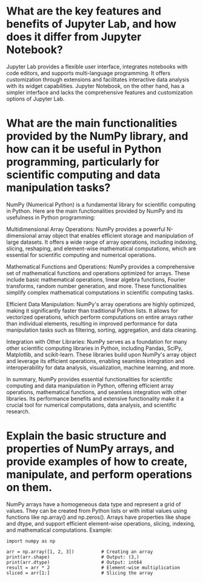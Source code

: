 # What are the key features and benefits of Jupyter Lab, and how does it differ from Jupyter Notebook?
Jupyter Lab provides a flexible user interface, integrates notebooks with code editors, and supports multi-language programming. It offers customization through extensions and facilitates interactive data analysis with its widget capabilities. Jupyter Notebook, on the other hand, has a simpler interface and lacks the comprehensive features and customization options of Jupyter Lab.
# What are the main functionalities provided by the NumPy library, and how can it be useful in Python programming, particularly for scientific computing and data manipulation tasks?
NumPy (Numerical Python) is a fundamental library for scientific computing in Python. Here are the main functionalities provided by NumPy and its usefulness in Python programming:

Multidimensional Array Operations: NumPy provides a powerful N-dimensional array object that enables efficient storage and manipulation of large datasets. It offers a wide range of array operations, including indexing, slicing, reshaping, and element-wise mathematical computations, which are essential for scientific computing and numerical operations.

Mathematical Functions and Operations: NumPy provides a comprehensive set of mathematical functions and operations optimized for arrays. These include basic mathematical operations, linear algebra functions, Fourier transforms, random number generation, and more. These functionalities simplify complex mathematical computations in scientific computing tasks.

Efficient Data Manipulation: NumPy's array operations are highly optimized, making it significantly faster than traditional Python lists. It allows for vectorized operations, which perform computations on entire arrays rather than individual elements, resulting in improved performance for data manipulation tasks such as filtering, sorting, aggregation, and data cleaning.

Integration with Other Libraries: NumPy serves as a foundation for many other scientific computing libraries in Python, including Pandas, SciPy, Matplotlib, and scikit-learn. These libraries build upon NumPy's array object and leverage its efficient operations, enabling seamless integration and interoperability for data analysis, visualization, machine learning, and more.

In summary, NumPy provides essential functionalities for scientific computing and data manipulation in Python, offering efficient array operations, mathematical functions, and seamless integration with other libraries. Its performance benefits and extensive functionality make it a crucial tool for numerical computations, data analysis, and scientific research.
# Explain the basic structure and properties of NumPy arrays, and provide examples of how to create, manipulate, and perform operations on them.

NumPy arrays have a homogeneous data type and represent a grid of values. They can be created from Python lists or with initial values using functions like np.array() and np.zeros(). Arrays have properties like shape and dtype, and support efficient element-wise operations, slicing, indexing, and mathematical computations. Example:
```
import numpy as np

arr = np.array([1, 2, 3])          # Creating an array
print(arr.shape)                   # Output: (3,)
print(arr.dtype)                   # Output: int64
result = arr * 2                   # Element-wise multiplication
sliced = arr[1:]                   # Slicing the array

```